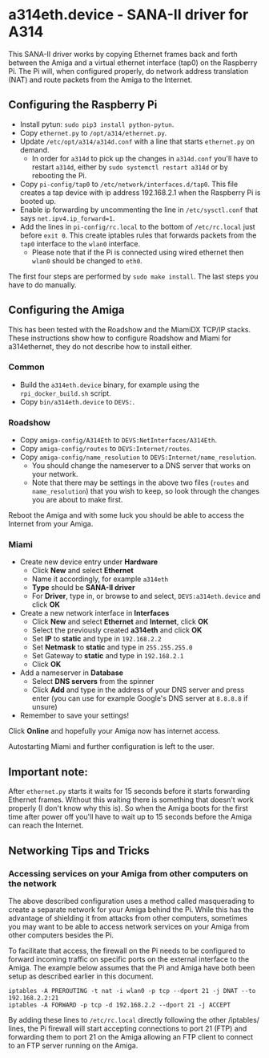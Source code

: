 # a314eth.device - SANA-II driver for A314

This SANA-II driver works by copying Ethernet frames back and forth between the Amiga and a virtual ethernet interface (tap0) on the Raspberry Pi. The Pi will, when configured properly, do network address translation (NAT) and route packets from the Amiga to the Internet.

## Configuring the Raspberry Pi

- Install pytun: `sudo pip3 install python-pytun`.
- Copy `ethernet.py` to `/opt/a314/ethernet.py`.
- Update `/etc/opt/a314/a314d.conf` with a line that starts `ethernet.py` on demand.
  - In order for `a314d` to pick up the changes in `a314d.conf` you'll have to restart `a314d`, either by `sudo systemctl restart a314d` or by rebooting the Pi.
- Copy `pi-config/tap0` to `/etc/network/interfaces.d/tap0`. This file creates a tap device with ip address 192.168.2.1 when the Raspberry Pi is booted up.
- Enable ip forwarding by uncommenting the line in `/etc/sysctl.conf` that says `net.ipv4.ip_forward=1`.
- Add the lines in `pi-config/rc.local` to the bottom of `/etc/rc.local` just before `exit 0`. This create iptables rules that forwards packets from the `tap0` interface to the `wlan0` interface.
  - Please note that if the Pi is connected using wired ethernet then `wlan0` should be changed to `eth0`.

The first four steps are performed by `sudo make install`. The last steps you have to do manually.

## Configuring the Amiga

This has been tested with the Roadshow and the MiamiDX TCP/IP stacks. These instructions show how to configure Roadshow and Miami for a314ethernet, they do not describe how to install either.

### Common
- Build the `a314eth.device` binary, for example using the `rpi_docker_build.sh` script.
- Copy `bin/a314eth.device` to `DEVS:`.

### Roadshow
- Copy `amiga-config/A314Eth` to `DEVS:NetInterfaces/A314Eth`.
- Copy `amiga-config/routes` to `DEVS:Internet/routes`.
- Copy `amiga-config/name_resolution` to `DEVS:Internet/name_resolution`.
  - You should change the nameserver to a DNS server that works on your network.
  - Note that there may be settings in the above two files (`routes` and `name_resolution`) that you wish to keep, so look through the changes you are about to make first.

Reboot the Amiga and with some luck you should be able to access the Internet from your Amiga.

### Miami
- Create new device entry under **Hardware**
  - Click **New** and select **Ethernet**
  - Name it accordingly, for example `a314eth`
  - **Type** should be **SANA-II driver**
  - For **Driver**, type in, or browse to and select, `DEVS:a314eth.device` and click **OK**
- Create a new network interface in **Interfaces**
  - Click **New** and select **Ethernet** and **Internet**, click **OK**
  - Select the previously created **a314eth** and click **OK**
  - Set **IP** to **static** and type in `192.168.2.2`
  - Set **Netmask** to **static** and type in `255.255.255.0`
  - Set Gateway to **static** and type in `192.168.2.1`
  - Click **OK**
- Add a nameserver in **Database**
  - Select **DNS servers** from the spinner
  - Click **Add** and type in the address of your DNS server and press enter (you can use for example Google's DNS server at `8.8.8.8` if unsure)
- Remember to save your settings!

Click **Online** and hopefully your Amiga now has internet access.

Autostarting Miami and further configuration is left to the user.

## Important note:

After `ethernet.py` starts it waits for 15 seconds before it starts forwarding Ethernet frames. Without this waiting there is something that doesn't work properly (I don't know why this is). So when the Amiga boots for the first time after power off you'll have to wait up to 15 seconds before the Amiga can reach the Internet.

## Networking Tips and Tricks

### Accessing services on your Amiga from other computers on the network

The above described configuration uses a method called masquerading to create a separate network for your Amiga behind the Pi. While this has the advantage of shielding it from attacks from other computers, sometimes you may want to be able to access network services on your Amiga from other computers besides the Pi.

To facilitate that access, the firewall on the Pi needs to be configured to forward incoming traffic on specific ports on the external interface to the Amiga. The example below assumes that the Pi and Amiga have both been setup as described earlier in this document.

```
iptables -A PREROUTING -t nat -i wlan0 -p tcp --dport 21 -j DNAT --to 192.168.2.2:21
iptables -A FORWARD -p tcp -d 192.168.2.2 --dport 21 -j ACCEPT
```

By adding these lines to `/etc/rc.local` directly following the other /iptables/ lines, the Pi firewall will start accepting connections to port 21 (FTP) and forwarding them to port 21 on the Amiga allowing an FTP client to connect to an FTP server running on the Amiga.
